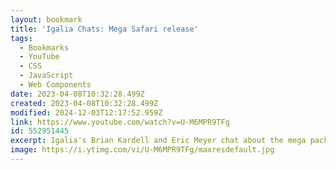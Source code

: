 ```yaml
---
layout: bookmark
title: 'Igalia Chats: Mega Safari release'
tags:
  - Bookmarks
  - YouTube
  - CSS
  - JavaScript
  - Web Components
date: 2023-04-08T10:32:28.499Z
created: 2023-04-08T10:32:28.499Z
modified: 2024-12-03T12:17:52.959Z
link: https://www.youtube.com/watch?v=U-M6MPR9TFg
id: 552951445
excerpt: Igalia's Brian Kardell and Eric Meyer chat about the mega packed 16.4 Safari release
image: https://i.ytimg.com/vi/U-M6MPR9TFg/maxresdefault.jpg
---
```

